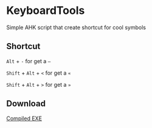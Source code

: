 # KeyboardTools
Simple AHK script that create shortcut for cool symbols

## Shortcut

``Alt`` + ``-`` for get a `—` 

``Shift`` + ``Alt`` + ``<`` for get a `«` 

``Shift`` + ``Alt`` + ``>`` for get a `»` 


## Download

[Compiled EXE](https://github.com/rilaveon/KeyboardTools/releases/download/prod/KeyboardTools.exe)
